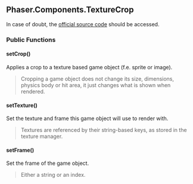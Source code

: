 ## Phaser.Components.TextureCrop

In case of doubt, the [official source code](https://github.com/photonstorm/phaser) should be accessed.

### Public Functions

#### setCrop()
Applies a crop to a texture based game object (f.e. sprite or image).

> Cropping a game object does not change its size, dimensions, physics body or hit area, it just
changes what is shown when rendered.

#### setTexture()
Set the texture and frame this game object will use to render with.

> Textures are referenced by their string-based keys, as stored in the texture manager.

#### setFrame()
Set the frame of the game object.

> Either a string or an index.
